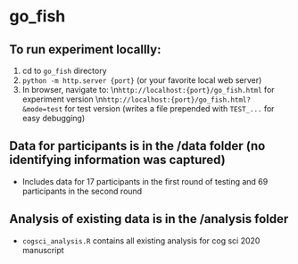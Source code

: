 # go_fish

## To run experiment locallly:
1. cd to `go_fish` directory
2. `python -m http.server {port}` (or your favorite local web server)
3. In browser, navigate to:
    \n`http://localhost:{port}/go_fish.html` for experiment version
    \n`http://localhost:{port}/go_fish.html?&mode=test` for test version (writes a file prepended with `TEST_...` for easy debugging)

## Data for participants is in the /data folder (no identifying information was captured)
- Includes data for 17 participants in the first round of testing and 69 participants in the second round

## Analysis of existing data is in the /analysis folder
- `cogsci_analysis.R` contains all existing analysis for cog sci 2020 manuscript


